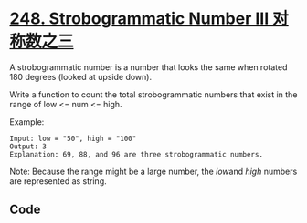# [248. Strobogrammatic Number III 对称数之三](https://www.cnblogs.com/grandyang/p/5203228.html)

A strobogrammatic number is a number that looks the same when rotated 180 degrees (looked at upside down).

Write a function to count the total strobogrammatic numbers that exist in the range of low <= num <= high.

Example:

```
Input: low = "50", high = "100"
Output: 3 
Explanation: 69, 88, and 96 are three strobogrammatic numbers.
```

Note:
Because the range might be a large number, the *low*and *high* numbers are represented as string.



## Code

```

```

